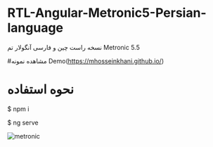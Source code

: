 # RTL-Angular-Metronic5-Persian-language
نسخه راست چین و فارسی آنگولار تم Metronic 5.5

#مشاهده نمونه
Demo(https://mhosseinkhani.github.io/)

# نحوه استفاده
$ npm i

$ ng serve



![metronic](https://user-images.githubusercontent.com/7759074/53700136-74178300-3e04-11e9-9672-41fdc8f06f13.PNG)
